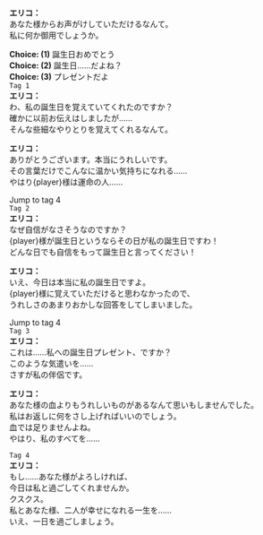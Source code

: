 # 

  
**エリコ：**  
あなた様からお声がけしていただけるなんて。  
私に何か御用でしょうか。  
  
**Choice: (1)**  誕生日おめでとう  
**Choice: (2)**  誕生日……だよね？  
**Choice: (3)**  プレゼントだよ  
`Tag 1`  
**エリコ：**  
わ、私の誕生日を覚えていてくれたのですか？  
確かに以前お伝えはしましたが……  
そんな些細なやりとりを覚えてくれるなんて。  
  
**エリコ：**  
ありがとうございます。本当にうれしいです。  
その言葉だけでこんなに温かい気持ちになれる……  
やはり{player}様は運命の人……  
  
Jump to tag 4  
`Tag 2`  
**エリコ：**  
なぜ自信がなさそうなのですか？  
{player}様が誕生日というならその日が私の誕生日ですわ！  
どんな日でも自信をもって誕生日と言ってください！  
  
**エリコ：**  
いえ、今日は本当に私の誕生日ですよ。  
{player}様に覚えていただけると思わなかったので、  
うれしさのあまりおかしな回答をしてしまいました。  
  
Jump to tag 4  
`Tag 3`  
**エリコ：**  
これは……私への誕生日プレゼント、ですか？  
このような気遣いを……  
さすが私の伴侶です。  
  
**エリコ：**  
あなた様の血よりもうれしいものがあるなんて思いもしませんでした。  
私はお返しに何をさし上げればいいのでしょう。  
血では足りませんよね。  
やはり、私のすべてを……  
  
`Tag 4`  
**エリコ：**  
もし……あなた様がよろしければ、  
今日は私と過ごしてくれませんか。  
クスクス。  
私とあなた様、二人が幸せになれる一生を……  
いえ、一日を過ごしましょう。  
